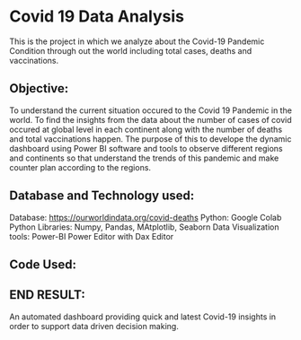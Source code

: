 # Covid 19 Data Analysis
This is the project in which we analyze about the Covid-19 Pandemic Condition through out the world including total cases, deaths and vaccinations.
## Objective:
To understand the current situation occured to the Covid 19 Pandemic in the world. To find the insights from the data about the number of cases of covid occured at global level in each continent along with the number of deaths and total vaccinations happen. The purpose of this to develope the dynamic dashboard using Power BI software and tools to observe different regions and continents so that understand the trends of this pandemic and make counter plan according to the regions.

## Database and Technology used:
Database: https://ourworldindata.org/covid-deaths
Python: Google Colab
Python Libraries: Numpy, Pandas, MAtplotlib, Seaborn
Data Visualization tools: Power-BI Power Editor with Dax Editor

## Code Used:

## END RESULT:
An automated dashboard providing quick and latest Covid-19 insights in order to support data driven decision making.
